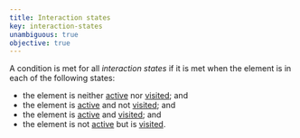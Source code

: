 ```yaml
---
title: Interaction states
key: interaction-states
unambiguous: true
objective: true
---
```


A condition is met for all _interaction states_ if it is met when the element is in each of the following states:

- the element is neither [active][] nor [visited][]; and
- the element is [active][] and not [visited][]; and
- the element is [active][] and [visited][]; and
- the element is not [active][] but is [visited][].

[active]: #active 'Definition of active'
[visited]: #visited 'Definition of visited'
